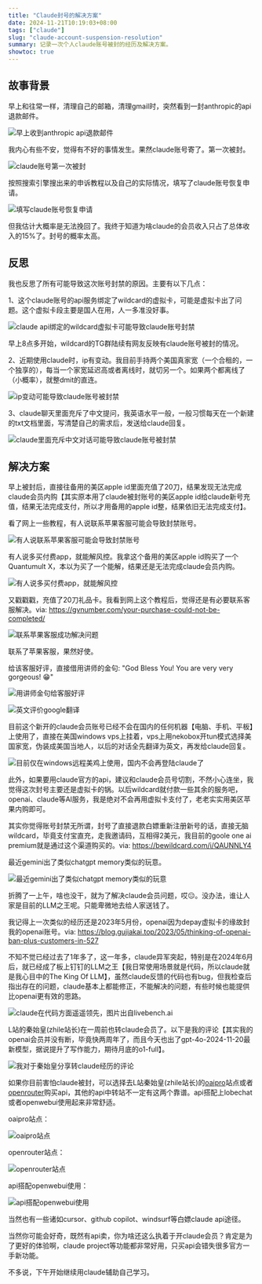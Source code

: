 ```yaml
---
title: "Claude封号的解决方案"
date: 2024-11-21T10:19:03+08:00
tags: ["claude"]
slug: "claude-account-suspension-resolution"
summary: 记录一次个人claude账号被封的经历及解决方案。
showtoc: true
---
```


## 故事背景

早上和往常一样，清理自己的邮箱，清理gmail时，突然看到一封anthropic的api退款邮件。

![早上收到anthropic api退款邮件](https://cdn.sa.net/2024/11/21/DgMXEQU6vrLFVZy.webp)

我内心有些不安，觉得有不好的事情发生。果然claude账号寄了。第一次被封。

![claude账号第一次被封](https://cdn.sa.net/2024/11/21/9L4IuX6mQsl3xjh.webp)

按照搜索引擎搜出来的申诉教程以及自己的实际情况，填写了claude账号恢复申请。

![填写claude账号恢复申请](https://cdn.sa.net/2024/11/21/fXrMtoiOhsHGkAQ.webp)

但我估计大概率是无法挽回了。我终于知道为啥claude的会员收入只占了总体收入的15%了。封号的概率太高。

## 反思

我也反思了所有可能导致这次账号封禁的原因。主要有以下几点：

1、这个claude账号的api服务绑定了wildcard的虚拟卡，可能是虚拟卡出了问题。这个虚拟卡段主要是国人在用，人一多准没好事。

![claude api绑定的wildcard虚拟卡可能导致claude账号封禁](https://cdn.sa.net/2024/11/21/TfDmOGU6VoeRB5Y.webp)

早上8点多开始，wildcard的TG群陆续有网友反映有claude账号被封的情况。

2、近期使用claude时，ip有变动。我目前手持两个美国真家宽（一个合租的，一个独享的），每当一个家宽延迟高或者离线时，就切另一个。如果两个都离线了（小概率），就整dmit的直连。

![ip变动可能导致claude账号被封禁](https://cdn.sa.net/2024/11/21/icVqt3gEePLyaOp.webp)

3、claude聊天里面充斥了中文提问，我英语水平一般，一般习惯每天在一个新建的txt文档里面，写清楚自己的需求后，发送给claude回复。

![claude里面充斥中文对话可能导致claude账号被封禁](https://cdn.sa.net/2024/11/21/eFRSv9CuWtak2No.webp)

## 解决方案

早上被封后，直接往备用的美区apple id里面充值了20刀，结果发现无法完成claude会员内购【其实原本用了claude被封账号的美区apple id给claude新号充值，结果无法完成支付，所以才用备用的apple id整，结果依旧无法完成支付】。

看了网上一些教程，有人说联系苹果客服可能会导致封禁账号。

![有人说联系苹果客服可能会导致封禁账号](https://cdn.sa.net/2024/11/21/ebr3iGjTE1Rukl5.webp)

有人说多买付费app，就能解风控。我拿这个备用的美区apple id购买了一个Quantumult X，本以为买了一个能解，结果还是无法完成claude会员内购。

![有人说多买付费app，就能解风控](https://cdn.sa.net/2024/11/21/pOAGUJXgxfYDi7j.webp)

又戳戳戳，充值了20刀礼品卡。我看到网上这个教程后，觉得还是有必要联系客服解决。via: https://gvnumber.com/your-purchase-could-not-be-completed/

![联系苹果客服成功解决问题](https://cdn.sa.net/2024/11/21/h6CzMPHKLiqWtUN.webp)

联系了苹果客服，果然好使。

给该客服好评，直接借用讲师的金句: "God Bless You! You are very very gorgeous! 😁"

![用讲师金句给客服好评](https://cdn.sa.net/2024/11/21/KCaLYknQev5yuxr.webp)

![英文评价google翻译](https://cdn.sa.net/2024/11/21/b7tiJexWT9HUg8Z.webp)

目前这个新开的claude会员账号已经不会在国内的任何机器【电脑、手机、平板】上使用了，直接在美国windows vps上挂着，vps上用nekobox开tun模式选择美国家宽，伪装成美国当地人，以后的对话全先翻译为英文，再发给claude回复。

![目前仅在windows远程美鸡上使用，国内不会再登陆claude了](https://cdn.sa.net/2024/11/21/vQiZGEHztBR86r2.webp)

此外，如果要用claude官方的api，建议和claude会员号切割，不然小心连坐，我觉得这次封号主要还是虚拟卡的锅。以后wildcard就付款一些其余的服务吧，openai、claude等AI服务，我是绝对不会再用虚拟卡支付了，老老实实用美区苹果内购即可。

其实你觉得账号封禁无所谓，封号了直接退款白嫖重新注册新号的话，直接无脑wildcard，毕竟支付宝直充，走我邀请码，互相得2美元，我目前的goole one ai premium就是通过这个渠道购买的。via: https://bewildcard.com/i/QAUNNLY4

最近gemini出了类似chatgpt memory类似的玩意。

![最近gemini出了类似chatgpt memory类似的玩意](https://cdn.sa.net/2024/11/21/mYoaugQNlUR5eqO.webp)

折腾了一上午，啥也没干，就为了解决claude会员问题，哎😑。没办法，谁让人家是目前的LLM之王呢。只能卑微地去给人家送钱了。

我记得上一次类似的经历还是2023年5月份，openai因为depay虚拟卡的缘故封我的openai账号。via: https://blog.gujiakai.top/2023/05/thinking-of-openai-ban-plus-customers-in-527

不知不觉已经过去了1年多了，这一年多，claude异军突起，特别是在2024年6月后，就已经成了板上钉钉的LLM之王【我日常使用场景就是代码，所以claude就是我心目中的The King Of LLM】，虽然claude反馈的代码也有bug，但我检查后指出存在的问题，claude基本上都能修正，不能解决的问题，有些时候也能提供比openai更有效的思路。

![claude在代码方面遥遥领先，图片出自livebench.ai](https://cdn.sa.net/2024/11/21/rOaHpGB2S49AvEV.webp)

L站的秦始皇(zhile站长)在一周前也转claude会员了。以下是我的评论【其实我的openai会员并没有断，毕竟快两周年了，而且今天也出了gpt-4o-2024-11-20最新模型，据说提升了写作能力，期待月底的o1-full】。

![我对于秦始皇分享转claude经历的评论](https://cdn.sa.net/2024/11/21/9bCJ3wy8Vd5kPWt.webp)

如果你目前害怕claude被封，可以选择去L站秦始皇(zhile站长)的[oaipro](https://api.oaipro.com/register?aff=v12z)站点或者[openrouter](https://openrouter.ai)购买api，其他的api中转站不一定有这两个靠谱。api搭配上lobechat或者openwebui使用起来非常舒适。

oaipro站点：

![oaipro站点](https://cdn.sa.net/2024/11/21/j1wxBXZFICpf4qM.webp)

openrouter站点：

![openrouter站点](https://cdn.sa.net/2024/11/21/p1xIrLh6PmVYs2y.webp)

api搭配openwebui使用：

![api搭配openwebui使用](https://cdn.sa.net/2024/11/21/8qxGYenlA6vBQ7o.webp)

当然也有一些诸如cursor、github copilot、windsurf等白嫖claude api途径。

当然你可能会好奇，既然有api卖，你为啥还这么执着于开claude会员？肯定是为了更好的体验啊，claude project等功能都非常好用，只买api会错失很多官方一手新功能。

不多说，下午开始继续用claude辅助自己学习。

